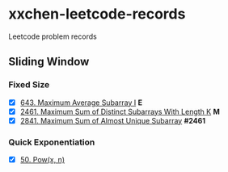 # xxchen-leetcode-records
Leetcode problem records

## Sliding Window
### Fixed Size
- [x] [643. Maximum Average Subarray I](https://leetcode.cn/problems/maximum-average-subarray-i/description/) **E** 
- [x] [2461. Maximum Sum of Distinct Subarrays With Length K](https://leetcode.cn/problems/maximum-sum-of-distinct-subarrays-with-length-k/description/) **M**
- [x] [2841. Maximum Sum of Almost Unique Subarray](https://leetcode.cn/problems/maximum-sum-of-almost-unique-subarray/description/) **#2461**
### Quick Exponentiation
- [x] [50. Pow(x, n)](https://leetcode.cn/problems/powx-n/description/)
